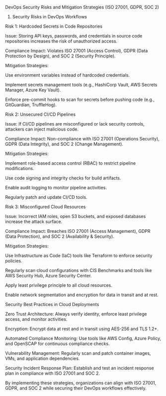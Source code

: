 DevOps Security Risks and Mitigation Strategies (ISO 27001, GDPR, SOC 2)

1. Security Risks in DevOps Workflows

Risk 1: Hardcoded Secrets in Code Repositories

Issue: Storing API keys, passwords, and credentials in source code repositories increases the risk of unauthorized access.

Compliance Impact: Violates ISO 27001 (Access Control), GDPR (Data Protection by Design), and SOC 2 (Security Principle).

Mitigation Strategies:

Use environment variables instead of hardcoded credentials.

Implement secrets management tools (e.g., HashiCorp Vault, AWS Secrets Manager, Azure Key Vault).

Enforce pre-commit hooks to scan for secrets before pushing code (e.g., GitGuardian, TruffleHog).

Risk 2: Unsecured CI/CD Pipelines

Issue: If CI/CD pipelines are misconfigured or lack security controls, attackers can inject malicious code.

Compliance Impact: Non-compliance with ISO 27001 (Operations Security), GDPR (Data Integrity), and SOC 2 (Change Management).

Mitigation Strategies:

Implement role-based access control (RBAC) to restrict pipeline modifications.

Use code signing and integrity checks for build artifacts.

Enable audit logging to monitor pipeline activities.

Regularly patch and update CI/CD tools.

Risk 3: Misconfigured Cloud Resources

Issue: Incorrect IAM roles, open S3 buckets, and exposed databases increase the attack surface.

Compliance Impact: Breaches ISO 27001 (Access Management), GDPR (Data Protection), and SOC 2 (Availability & Security).

Mitigation Strategies:

Use Infrastructure as Code (IaC) tools like Terraform to enforce security policies.

Regularly scan cloud configurations with CIS Benchmarks and tools like AWS Security Hub, Azure Security Center.

Apply least privilege principle to all cloud resources.

Enable network segmentation and encryption for data in transit and at rest.

Security Best Practices in Cloud Deployments

Zero Trust Architecture: Always verify identity, enforce least privilege access, and monitor activities.

Encryption: Encrypt data at rest and in transit using AES-256 and TLS 1.2+.

Automated Compliance Monitoring: Use tools like AWS Config, Azure Policy, and OpenSCAP for continuous compliance checks.

Vulnerability Management: Regularly scan and patch container images, VMs, and application dependencies.

Security Incident Response Plan: Establish and test an incident response plan in compliance with ISO 27001 and SOC 2.

By implementing these strategies, organizations can align with ISO 27001, GDPR, and SOC 2 while securing their DevOps workflows effectively.

